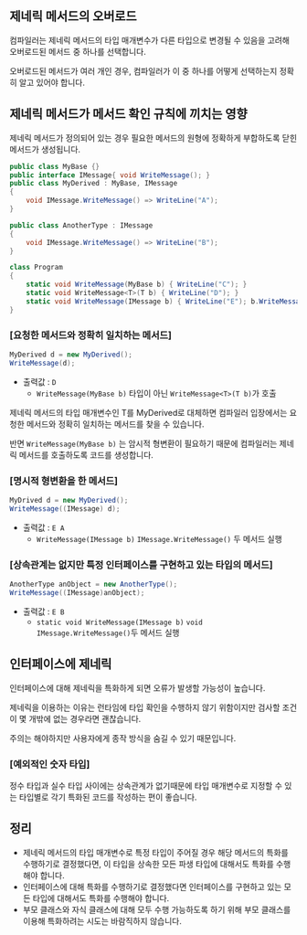 ## 제네릭 메서드의 오버로드

컴파일러는 제네릭 메서드의 타입 매개변수가 다른 타입으로 변경될 수 있음을 고려해 오버로드된 메서드 중 하나를 선택합니다.

오버로드된 메서드가 여러 개인 경우, 컴파일러가 이 중 하나를 어떻게 선택하는지 정확히 알고 있어야 합니다.

## 제네릭 메서드가 메서드 확인 규칙에 끼치는 영향

제네릭 메서드가 정의되어 있는 경우 필요한 메서드의 원형에 정확하게 부합하도록 닫힌 메서드가 생성됩니다.

```csharp
public class MyBase {}
public interface IMessage{ void WriteMessage(); }
public class MyDerived : MyBase, IMessage
{
	void IMessage.WriteMessage() => WriteLine("A");
}

public class AnotherType : IMessage
{
	void IMessage.WriteMessage() => WriteLine("B");
}

class Program
{
	static void WriteMessage(MyBase b) { WriteLine("C"); }
	static void WriteMessage<T>(T b) { WriteLine("D"); }
	static void WriteMessage(IMessage b) { WriteLine("E"); b.WriteMessage(); }
}
```

### [요청한 메서드와 정확히 일치하는 메서드]

```csharp
MyDerived d = new MyDerived();
WriteMessage(d);
```

- 출력값 : `D`
    - `WriteMessage(MyBase b)` 타입이 아닌 `WriteMessage<T>(T b)`가 호출

제네릭 메서드의 타입 매개변수인 T를 MyDerived로 대체하면 컴파일러 입장에서는 요청한 메서드와 정확히 일치하는 메서드를 찾을 수 있습니다.

반면 `WriteMessage(MyBase b)`  는 암시적 형변환이 필요하기 때문에 컴파일러는 제네릭 메서드를 호출하도록 코드를 생성합니다.

### [명시적 형변환을 한 메서드]

```csharp
MyDrived d = new MyDerived();
WriteMessage((IMessage) d);
```

- 출력값 : `E A`
    - `WriteMessage(IMessage b)` `IMessage.WriteMessage()` 두 메서드 실행

### [상속관계는 없지만 특정 인터페이스를 구현하고 있는 타입의 메서드]

```csharp
AnotherType anObject = new AnotherType();
WriteMessage((IMessage)anObject);
```

- 출력값 : `E B`
    - `static void WriteMessage(IMessage b)` `void IMessage.WriteMessage()`두 메서드 실행
    

## 인터페이스에 제네릭

인터페이스에 대해 제네릭을 특화하게 되면 오류가 발생할 가능성이 높습니다.

제네릭을 이용하는 이유는 런타임에 타입 확인을 수행하지 않기 위함이지만 검사할 조건이 몇 개밖에 없는 경우라면 괜찮습니다.

주의는 해야하지만 사용자에게 종작 방식을 숨길 수 있기 때문입니다.

### [예외적인 숫자 타입]

정수 타입과 실수 타입 사이에는 상속관계가 없기때문에 타입 매개변수로 지정할 수 있는 타입별로 각기 특화된 코드를 작성하는 편이 좋습니다.

## 정리

- 제네릭 메서드의 타입 매개변수로 특정 타입이 주어질 경우 해당 메서드의 특화를 수행하기로 결정했다면, 이 타입을 상속한 모든 파생 타입에 대해서도 특화를 수행해야 합니다.
- 인터페이스에 대해 특화를 수행하기로 결정했다면 인터페이스를 구현하고 있는 모든 타입에 대해서도 특화를 수행해야 합니다.
- 부모 클래스와 자식 클래스에 대해 모두 수행 가능하도록 하기 위해 부모 클래스를 이용해 특화하려는 시도는 바람직하지 않습니다.
